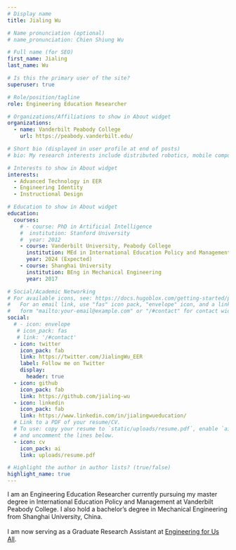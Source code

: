```yaml
---
# Display name
title: Jialing Wu

# Name pronunciation (optional)
# name_pronunciation: Chien Shiung Wu

# Full name (for SEO)
first_name: Jialing
last_name: Wu

# Is this the primary user of the site?
superuser: true

# Role/position/tagline
role: Engineering Education Researcher

# Organizations/Affiliations to show in About widget
organizations:
  - name: Vanderbilt Peabody College
    url: https://peabody.vanderbilt.edu/

# Short bio (displayed in user profile at end of posts)
# bio: My research interests include distributed robotics, mobile computing and programmable matter.

# Interests to show in About widget
interests:
  - Advanced Technology in EER
  - Engineering Identity
  - Instructional Design

# Education to show in About widget
education:
  courses:
    # - course: PhD in Artificial Intelligence
    #  institution: Stanford University
    #  year: 2012
    - course: Vanderbilt University, Peabody College
      institution: MEd in International Education Policy and Management
      year: 2024 (Expected)
    - course: Shanghai University
      institution: BEng in Mechanical Engineering
      year: 2017

# Social/Academic Networking
# For available icons, see: https://docs.hugoblox.com/getting-started/page-builder/#icons
#   For an email link, use "fas" icon pack, "envelope" icon, and a link in the
#   form "mailto:your-email@example.com" or "/#contact" for contact widget.
social:
  # - icon: envelope
   # icon_pack: fas
   # link: '/#contact'
  - icon: twitter
    icon_pack: fab
    link: https://twitter.com/JialingWu_EER
    label: Follow me on Twitter
    display:
      header: true
  - icon: github
    icon_pack: fab
    link: https://github.com/jialing-wu
  - icon: linkedin
    icon_pack: fab
    link: https://www.linkedin.com/in/jialingwueducation/
  # Link to a PDF of your resume/CV.
  # To use: copy your resume to `static/uploads/resume.pdf`, enable `ai` icons in `params.yaml`,
  # and uncomment the lines below.
  - icon: cv
    icon_pack: ai
    link: uploads/resume.pdf

# Highlight the author in author lists? (true/false)
highlight_name: true
---
```


I am an Engineering Education Researcher currently pursuing my master degree in International Education Policy and Management at Vanderbilt Peabody College. I also hold a bachelor’s degree in Mechanical Engineering from Shanghai University, China. <br> 
<br>
I am now serving as a Graduate Research Assistant at [Engineering for Us All](https://e4usa.org).
